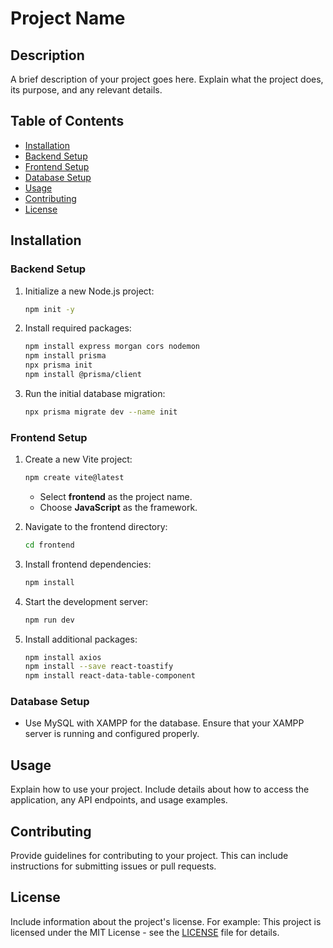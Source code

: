 # Project Name

## Description
A brief description of your project goes here. Explain what the project does, its purpose, and any relevant details.

## Table of Contents
- [Installation](#installation)
- [Backend Setup](#backend-setup)
- [Frontend Setup](#frontend-setup)
- [Database Setup](#database-setup)
- [Usage](#usage)
- [Contributing](#contributing)
- [License](#license)

## Installation

### Backend Setup
1. Initialize a new Node.js project:
    ```bash
    npm init -y
    ```

2. Install required packages:
    ```bash
    npm install express morgan cors nodemon
    npm install prisma
    npx prisma init
    npm install @prisma/client
    ```

3. Run the initial database migration:
    ```bash
    npx prisma migrate dev --name init
    ```

### Frontend Setup
1. Create a new Vite project:
    ```bash
    npm create vite@latest
    ```
   - Select **frontend** as the project name.
   - Choose **JavaScript** as the framework.

2. Navigate to the frontend directory:
    ```bash
    cd frontend
    ```

3. Install frontend dependencies:
    ```bash
    npm install
    ```

4. Start the development server:
    ```bash
    npm run dev
    ```

5. Install additional packages:
    ```bash
    npm install axios
    npm install --save react-toastify
    npm install react-data-table-component
    ```

### Database Setup
- Use MySQL with XAMPP for the database. Ensure that your XAMPP server is running and configured properly.

## Usage
Explain how to use your project. Include details about how to access the application, any API endpoints, and usage examples.

## Contributing
Provide guidelines for contributing to your project. This can include instructions for submitting issues or pull requests.

## License
Include information about the project's license. For example:
This project is licensed under the MIT License - see the [LICENSE](LICENSE) file for details.
